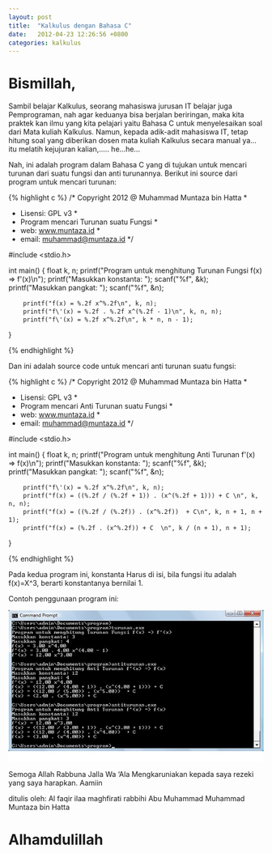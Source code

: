 ```yaml
---
layout: post
title:  "Kalkulus dengan Bahasa C"
date:   2012-04-23 12:26:56 +0800
categories: kalkulus
---
```


# Bismillah,

Sambil belajar Kalkulus, seorang mahasiswa jurusan IT belajar juga Pemprograman, nah agar keduanya bisa berjalan beriringan, maka kita praktek kan ilmu yang kita pelajari yaitu Bahasa C untuk menyelesaikan soal dari Mata kuliah Kalkulus. Namun, kepada adik-adit mahasiswa IT, tetap hitung soal yang diberikan dosen mata kuliah Kalkulus secara manual ya... itu melatih kejujuran kalian,..... he...he...

Nah, ini adalah program dalam Bahasa C yang di tujukan untuk mencari turunan dari suatu fungsi dan anti turunannya. Berikut ini source dari program untuk mencari turunan:

{% highlight c %}
/* Copyright 2012 @ Muhammad Muntaza bin Hatta *
 * Lisensi: GPL v3                             *
 * Program mencari Turunan suatu Fungsi        *
 * web: www.muntaza.id                         *
 * email: muhammad@muntaza.id                  */


#include <stdio.h>

int main() {
        float k, n;
        printf("Program untuk menghitung Turunan Fungsi f(x) => f\'(x)\n");
        printf("Masukkan konstanta: ");
        scanf("%f", &k);
        printf("Masukkan pangkat: ");
        scanf("%f", &n);

        printf("f(x) = %.2f x^%.2f\n", k, n);
        printf("f\'(x) = %.2f . %.2f x^(%.2f - 1)\n", k, n, n);
        printf("f\'(x) = %.2f x^%.2f\n", k * n, n - 1);
}

{% endhighlight %}

Dan ini adalah source code untuk mencari anti turunan suatu fungsi:

{% highlight c %}
/* Copyright 2012 @ Muhammad Muntaza bin Hatta *
 * Lisensi: GPL v3                             *
 * Program mencari Anti Turunan suatu Fungsi   *
 * web: www.muntaza.id                         *
 * email: muhammad@muntaza.id                  */


#include <stdio.h>

int main() {
        float k, n;
        printf("Program untuk menghitung Anti Turunan f\'(x) => f(x)\n");
        printf("Masukkan konstanta: ");
        scanf("%f", &k);
        printf("Masukkan pangkat: ");
        scanf("%f", &n);

        printf("f\'(x) = %.2f x^%.2f\n", k, n);
        printf("f(x) = ((%.2f / (%.2f + 1)) . (x^(%.2f + 1))) + C \n", k, n, n);
        printf("f(x) = ((%.2f / (%.2f)) . (x^%.2f))  + C\n", k, n + 1, n + 1);
        printf("f(x) = (%.2f . (x^%.2f)) + C  \n", k / (n + 1), n + 1);
}

{% endhighlight %}

Pada kedua program ini, konstanta Harus di isi, bila fungsi itu adalah f(x)=X^3, berarti konstantanya bernilai 1.

Contoh penggunaan program ini:

![kalkulus](/assets/turunan.jpg)

Semoga Allah Rabbuna Jalla Wa ‘Ala Mengkaruniakan kepada saya rezeki yang saya harapkan. Aamiin

ditulis oleh: Al faqir ilaa maghfirati rabbihi Abu Muhammad Muhammad Muntaza bin Hatta

# Alhamdulillah
